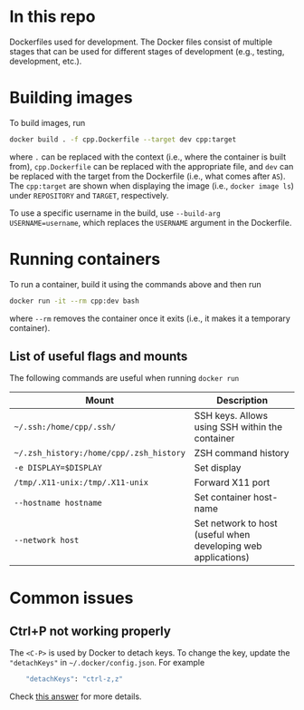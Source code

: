 # In this repo
Dockerfiles used for development.
The Docker files consist of multiple stages that can be used for different stages of development (e.g., testing, development, etc.).

# Building images
To build images, run
```bash
docker build . -f cpp.Dockerfile --target dev cpp:target
```
where `.` can be replaced with the context (i.e., where the container is built from),
`cpp.Dockerfile` can be replaced with the appropriate file, and `dev` can be replaced with the
target from the Dockerfile (i.e., what comes after `AS`).
The `cpp:target` are shown when displaying the image (i.e., `docker image ls`) under `REPOSITORY`
and `TARGET`, respectively. 

To use a specific username in the build, use `--build-arg USERNAME=username`, which replaces the
`USERNAME` argument in the Dockerfile.

# Running containers
To run a container, build it using the commands above and then run
```bash
docker run -it --rm cpp:dev bash
```
where `--rm` removes the container once it exits (i.e., it makes it a temporary container).

## List of useful flags and mounts
The following commands are useful when running `docker run`

| Mount                                         | Description                                                   |
|-----------------------------------------------|---------------------------------------------------------------|
| `~/.ssh:/home/cpp/.ssh/`                      | SSH keys. Allows using SSH within the container               |
| `~/.zsh_history:/home/cpp/.zsh_history`       | ZSH command history                                           |
| `-e DISPLAY=$DISPLAY`                         | Set display                                                   |
| `/tmp/.X11-unix:/tmp/.X11-unix`               | Forward X11 port                                              |
| `--hostname hostname`                         | Set container host-name                                       |
| `--network host`                              | Set network to host (useful when developing web applications) |

# Common issues
## Ctrl+P not working properly
The `<C-P>` is used by Docker to detach keys.
To change the key, update the `"detachKeys"` in `~/.docker/config.json`.
For example
```bash
    "detachKeys": "ctrl-z,z"
```
Check [this answer](https://stackoverflow.com/questions/20828657/docker-change-ctrlp-to-something-else) for more details.
